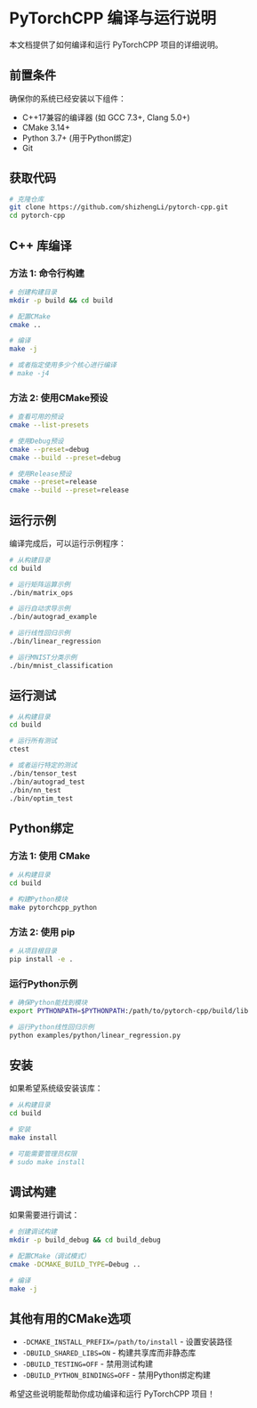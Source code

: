 # PyTorchCPP 编译与运行说明

本文档提供了如何编译和运行 PyTorchCPP 项目的详细说明。

## 前置条件

确保你的系统已经安装以下组件：

- C++17兼容的编译器 (如 GCC 7.3+, Clang 5.0+)
- CMake 3.14+
- Python 3.7+ (用于Python绑定)
- Git

## 获取代码

```bash
# 克隆仓库
git clone https://github.com/shizhengLi/pytorch-cpp.git
cd pytorch-cpp
```

## C++ 库编译

### 方法 1: 命令行构建

```bash
# 创建构建目录
mkdir -p build && cd build

# 配置CMake
cmake ..

# 编译
make -j

# 或者指定使用多少个核心进行编译
# make -j4
```

### 方法 2: 使用CMake预设

```bash
# 查看可用的预设
cmake --list-presets

# 使用Debug预设
cmake --preset=debug
cmake --build --preset=debug

# 使用Release预设
cmake --preset=release
cmake --build --preset=release
```

## 运行示例

编译完成后，可以运行示例程序：

```bash
# 从构建目录
cd build

# 运行矩阵运算示例
./bin/matrix_ops

# 运行自动求导示例
./bin/autograd_example

# 运行线性回归示例
./bin/linear_regression

# 运行MNIST分类示例
./bin/mnist_classification
```

## 运行测试

```bash
# 从构建目录
cd build

# 运行所有测试
ctest

# 或者运行特定的测试
./bin/tensor_test
./bin/autograd_test
./bin/nn_test
./bin/optim_test
```

## Python绑定

### 方法 1: 使用 CMake

```bash
# 从构建目录
cd build

# 构建Python模块
make pytorchcpp_python
```

### 方法 2: 使用 pip

```bash
# 从项目根目录
pip install -e .
```

### 运行Python示例

```bash
# 确保Python能找到模块
export PYTHONPATH=$PYTHONPATH:/path/to/pytorch-cpp/build/lib

# 运行Python线性回归示例
python examples/python/linear_regression.py
```

## 安装

如果希望系统级安装该库：

```bash
# 从构建目录
cd build

# 安装
make install

# 可能需要管理员权限
# sudo make install
```

## 调试构建

如果需要进行调试：

```bash
# 创建调试构建
mkdir -p build_debug && cd build_debug

# 配置CMake（调试模式）
cmake -DCMAKE_BUILD_TYPE=Debug ..

# 编译
make -j
```

## 其他有用的CMake选项

- `-DCMAKE_INSTALL_PREFIX=/path/to/install` - 设置安装路径
- `-DBUILD_SHARED_LIBS=ON` - 构建共享库而非静态库
- `-DBUILD_TESTING=OFF` - 禁用测试构建
- `-DBUILD_PYTHON_BINDINGS=OFF` - 禁用Python绑定构建

希望这些说明能帮助你成功编译和运行 PyTorchCPP 项目！ 